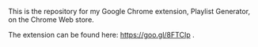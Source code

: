 This is the repository for my Google Chrome extension, Playlist Generator, on the Chrome Web store.

The extension can be found here: https://goo.gl/8FTCIp .
